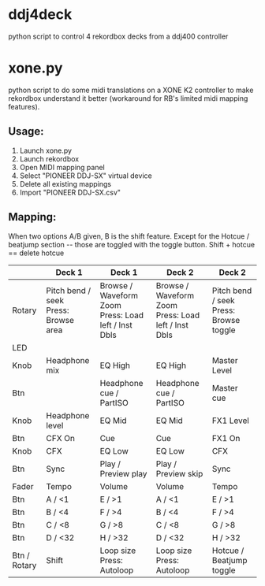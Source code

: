 # ddj4deck
python script to control 4 rekordbox decks from a ddj400 controller

# xone.py
python script to do some midi translations on a XONE K2 controller to make rekordbox understand it better (workaround for RB's limited midi mapping features).

## Usage:
1. Launch xone.py
2. Launch rekordbox
3. Open MIDI mapping panel
4. Select "PIONEER DDJ-SX" virtual device
5. Delete all existing mappings
6. Import "PIONEER DDJ-SX.csv"

## Mapping:

When two options A/B given, B is the shift feature.
Except for the Hotcue / beatjump section -- those are toggled with the toggle button.
Shift + hotcue == delete hotcue

| | Deck 1 | Deck 1 | Deck 2 | Deck 2 |
| --- | --- | --- | --- | --- |
| Rotary | Pitch bend / seek<br>Press: Browse area | Browse / Waveform Zoom<br>Press: Load left / Inst Dbls | Browse / Waveform Zoom<br>Press: Load left / Inst Dbls | Pitch bend / seek<br>Press: Browse toggle |
| LED | | |  |  |
| Knob | Headphone mix | EQ High | EQ High | Master Level |
| Btn |    | Headphone cue / PartISO | Headphone cue / PartISO | Master cue |
| Knob | Headphone level | EQ Mid | EQ Mid | FX1 Level |
| Btn | CFX On | Cue | Cue | FX1 On |
| Knob | CFX | EQ Low | EQ Low | CFX |
| Btn | Sync | Play / Preview play| Play / Preview skip | Sync |
| Fader | Tempo | Volume | Volume | Tempo |
| Btn | A / <1 | E / >1 | A / <1 | E / >1 |
| Btn | B / <4 | F / >4 | B / <4 | F / >4 |
| Btn | C / <8 | G / >8 | C / <8 | G / >8 |
| Btn | D / <32 | H / >32 | D / <32 | H / >32 |
| Btn / Rotary| Shift | Loop size<br>Press: Autoloop | Loop size<br>Press: Autoloop | Hotcue / Beatjump toggle |
